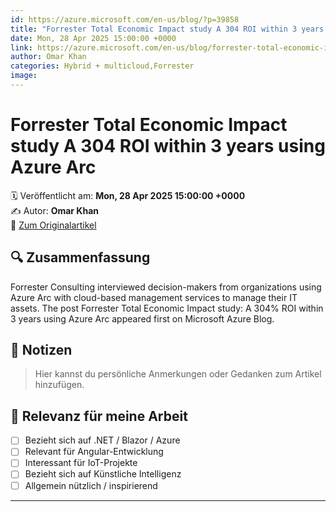 ```yaml
---
id: https://azure.microsoft.com/en-us/blog/?p=39858
title: "Forrester Total Economic Impact study A 304 ROI within 3 years using Azure Arc"
date: Mon, 28 Apr 2025 15:00:00 +0000
link: https://azure.microsoft.com/en-us/blog/forrester-total-economic-impact-study-a-304-roi-within-3-years-using-azure-arc/
author: Omar Khan
categories: Hybrid + multicloud,Forrester
image: 
---
```


# Forrester Total Economic Impact study A 304 ROI within 3 years using Azure Arc

🗓️ Veröffentlicht am: **Mon, 28 Apr 2025 15:00:00 +0000**  
✍️ Autor: **Omar Khan**  
🔗 [Zum Originalartikel](https://azure.microsoft.com/en-us/blog/forrester-total-economic-impact-study-a-304-roi-within-3-years-using-azure-arc/)

## 🔍 Zusammenfassung

Forrester Consulting interviewed decision-makers from organizations using Azure Arc with cloud-based management services to manage their IT assets. The post Forrester Total Economic Impact study: A 304% ROI within 3 years using Azure Arc appeared first on Microsoft Azure Blog. 

## 📌 Notizen

> Hier kannst du persönliche Anmerkungen oder Gedanken zum Artikel hinzufügen.

## 🧠 Relevanz für meine Arbeit

- [ ] Bezieht sich auf .NET / Blazor / Azure
- [ ] Relevant für Angular-Entwicklung
- [ ] Interessant für IoT-Projekte
- [ ] Bezieht sich auf Künstliche Intelligenz
- [ ] Allgemein nützlich / inspirierend

---
